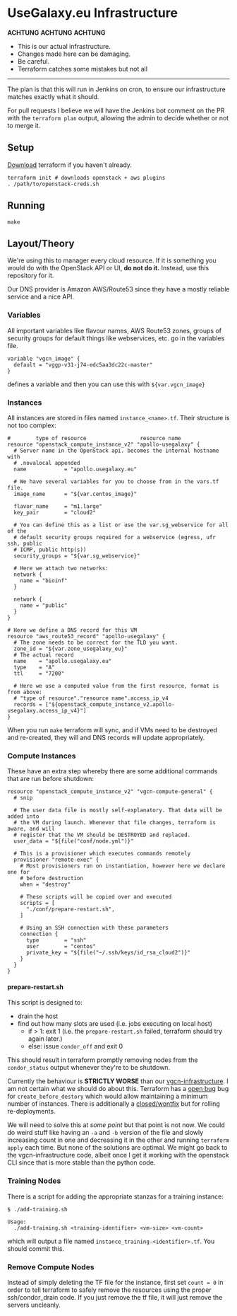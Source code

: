 # UseGalaxy.eu Infrastructure

**ACHTUNG** **ACHTUNG** **ACHTUNG**

- This is our actual infrastructure.
- Changes made here can be damaging.
- Be careful.
- Terraform catches some mistakes but not all

-----

The plan is that this will run in Jenkins on cron, to ensure our infrastructure
matches exactly what it should.

For pull requests I believe we will have the Jenkins bot comment on the PR with
the `terraform plan` output, allowing the admin to decide whether or not to
merge it.

## Setup

[Download](https://www.terraform.io/downloads.html) terraform if you haven't already.

```
terraform init # downloads openstack + aws plugins
. /path/to/openstack-creds.sh
```

## Running

```
make
```

## Layout/Theory

We're using this to manager every cloud resource. If it is something you would
do with the OpenStack API or UI, **do not do it.** Instead, use this repository
for it.

Our DNS provider is Amazon AWS/Route53 since they have a mostly reliable service
and a nice API.

### Variables

All important variables like flavour names, AWS Route53 zones, groups of
security groups for default things like webservices, etc. go in the variables
file.

```
variable "vgcn_image" {
  default = "vggp-v31-j74-edc5aa3dc22c-master"
}
```

defines a variable and then you can use this with `${var.vgcn_image}`

### Instances

All instances are stored in files named `instance_<name>.tf`. Their structure is
not too complex:

```
#        type of resource                 resource name
resource "openstack_compute_instance_v2" "apollo-usegalaxy" {
  # Server name in the OpenStack api. becomes the internal hostname with
  # .novalocal appended
  name            = "apollo.usegalaxy.eu"

  # We have several variables for you to choose from in the vars.tf file.
  image_name      = "${var.centos_image}"

  flavor_name     = "m1.large"
  key_pair        = "cloud2"

  # You can define this as a list or use the var.sg_webservice for all of the
  # default security groups required for a webservice (egress, ufr ssh, public
  # ICMP, public http(s))
  security_groups = "${var.sg_webservice}"

  # Here we attach two networks:
  network {
    name = "bioinf"
  }

  network {
    name = "public"
  }
}

# Here we define a DNS record for this VM
resource "aws_route53_record" "apollo-usegalaxy" {
  # The zone needs to be correct for the TLD you want.
  zone_id = "${var.zone_usegalaxy_eu}"
  # The actual record
  name    = "apollo.usegalaxy.eu"
  type    = "A"
  ttl     = "7200"

  # Here we use a computed value from the first resource, format is from above:
  # "type of resource"."resource name".access_ip_v4
  records = ["${openstack_compute_instance_v2.apollo-usegalaxy.access_ip_v4}"]
}
```

When you run `make` terraform will sync, and if VMs need to be destroyed and
re-created, they will and DNS records will update appropriately.

### Compute Instances

These have an extra step whereby there are some additional commands that are run
before shutdown:

```
resource "openstack_compute_instance_v2" "vgcn-compute-general" {
  # snip

  # The user data file is mostly self-explanatory. That data will be added into
  # the VM during launch. Whenever that file changes, terraform is aware, and will
  # register that the VM should be DESTROYED and replaced.
  user_data = "${file("conf/node.yml")}"

  # This is a provisioner which executes commands remotely
  provisioner "remote-exec" {
    # Most provisioners run on instantiation, however here we declare one for
    # before destruction
    when = "destroy"

    # These scripts will be copied over and executed
    scripts = [
      "./conf/prepare-restart.sh",
    ]

    # Using an SSH connection with these parameters
    connection {
      type        = "ssh"
      user        = "centos"
      private_key = "${file("~/.ssh/keys/id_rsa_cloud2")}"
    }
  }
}
```


#### prepare-restart.sh

This script is designed to:

- drain the host
- find out how many slots are used (i.e. jobs executing on local host)
  - if > 1: exit 1 (i.e. the `prepare-restart.sh` failed, terraform should try
    again later.)
  - else: issue `condor_off` and exit 0

This should result in terraform promptly removing nodes from the `condor_status`
output whenever they're to be shutdown.

Currently the behaviour is **STRICTLY WORSE** than our
[vgcn-infrastructure](https://github.com/usegalaxy-eu/vgcn-infrastructure). I am
not certain what we should do about this. Terraform has a [open
bug](https://github.com/hashicorp/terraform/issues/13549) bug for
`create_before_destory` which would allow maintaining a minimum number of instances.
There is additionally a
[closed/wontfix](https://github.com/hashicorp/terraform/issues/2896) but for
rolling re-deployments.

We will need to solve this at *some point* but that point is not now. We could
do weird stuff like having an `-a` and `-b` version of the file and slowly
increasing count in one and decreasing it in the other and running `terraform
apply` each time. But none of the solutions are optimal. We might go back to the
vgcn-infrastructure code, albeit once I get it working with the openstack CLI
since that is more stable than the python code.

### Training Nodes

There is a script for adding the appropriate stanzas for a training instance:

```
$ ./add-training.sh

Usage:
  ./add-training.sh <training-identifier> <vm-size> <vm-count>
```

which will output a file named `instance_training-<identifier>.tf`. You should
commit this.

### Remove Compute Nodes

Instead of simply deleting the TF file for the instance, first set `count = 0`
in order to tell terraform to safely remove the resources using the proper
ssh/condor_drain code. If you just remove the tf file, it will just remove the
servers uncleanly.
